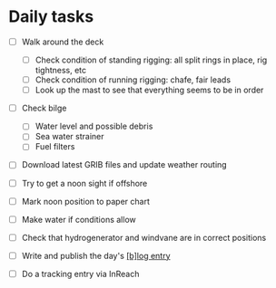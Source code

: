 # Daily tasks

- [ ] Walk around the deck
    - [ ] Check condition of standing rigging: all split rings in place, rig tightness, etc
    - [ ] Check condition of running rigging: chafe, fair leads
    - [ ] Look up the mast to see that everything seems to be in order
- [ ] Check bilge
    - [ ] Water level and possible debris
    - [ ] Sea water strainer
    - [ ] Fuel filters
- [ ] Download latest GRIB files and update weather routing
- [ ] Try to get a noon sight if offshore
- [ ] Mark noon position to paper chart
- [ ] Make water if conditions allow
- [ ] Check that hydrogenerator and windvane are in correct positions 
- [ ] Write and publish the day's [\[b\]log entry](https://github.com/meri-imperiumi/log)
- [ ] Do a tracking entry via InReach

